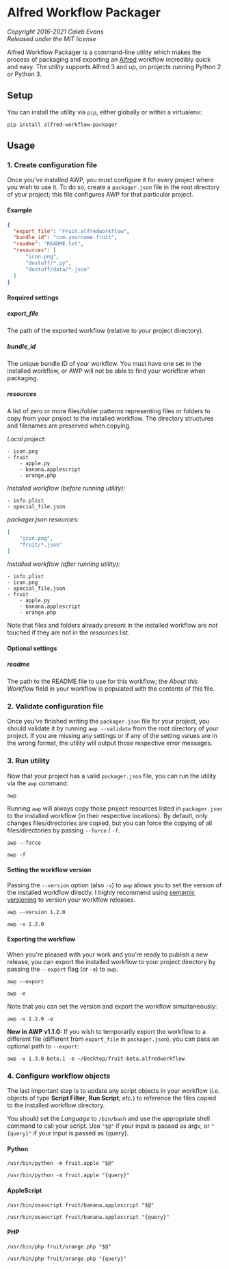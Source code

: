 # Alfred Workflow Packager

*Copyright 2016-2021 Caleb Evans*  
*Released under the MIT license*

Alfred Workflow Packager is a command-line utility which makes the process of
packaging and exporting an [Alfred](https://www.alfredapp.com/) workflow
incredibly quick and easy. The utility supports Alfred 3 and up, on projects running Python 2 *or* Python 3.

## Setup

You can install the utility via `pip`, either globally or within a virtualenv:

```
pip install alfred-workflow-packager
```

## Usage

### 1. Create configuration file

Once you've installed AWP, you must configure it for every project where you
wish to use it. To do so, create a `packager.json` file in the root directory of
your project; this file configures AWP for that particular project.

#### Example

```json
{
  "export_file": "Fruit.alfredworkflow",
  "bundle_id": "com.yourname.fruit",
  "readme": "README.txt",
  "resources": [
      "icon.png",
      "dostuff/*.py",
      "dostuff/data/*.json"
  ]
}
```

#### Required settings

##### export_file

The path of the exported workflow (relative to your project directory).

##### bundle_id

The unique bundle ID of your workflow. You must have one set in the installed
workflow, or AWP will not be able to find your workflow when packaging.

##### resources

A list of zero or more files/folder patterns representing files or folders to
copy from your project to the installed workflow. The directory structures and
filenames are preserved when copying.

*Local project:*

```
- icon.png
- fruit
    - apple.py
    - banana.applescript
    - orange.php
```

*Installed workflow (before running utility):*

```
- info.plist
- special_file.json
```

*packager.json resources:*

```json
[
    "icon.png",
    "fruit/*.json"
]
```

*Installed workflow (after running utility):*

```
- info.plist
- icon.png
- special_file.json
- fruit
    - apple.py
    - banana.applescript
    - orange.php
```

Note that files and folders already present in the installed workflow are *not*
touched if they are not in the *resources* list.

#### Optional settings

##### readme

The path to the README file to use for this workflow; the *About this Workflow*
field in your workflow is populated with the contents of this file.

### 2. Validate configuration file

Once you've finished writing the `packager.json` file for your project, you
should validate it by running `awp --validate` from the root directory of your
project. If you are missing any settings or if any of the setting values are in
the wrong format, the utility will output those respective error messages.

### 3. Run utility

Now that your project has a valid `packager.json` file, you can run the utility
via the `awp` command:

```
awp
```

Running `awp` will always copy those project resources listed in
`packager.json` to the installed workflow (in their respective locations). By
default, only changes files/directories are copied, but you can force the
copying of all files/directories by passing `--force` / `-f`.

```
awp --force
```

```
awp -f
```

#### Setting the workflow version

Passing the `--version` option (also `-v`) to `awp` allows you to set the
version of the installed workflow directly. I highly recommend using [semantic
versioning](http://semver.org/) to version your workflow releases.

```
awp --version 1.2.0
```

```
awp -v 1.2.0
```

#### Exporting the workflow

When you're pleased with your work and you're ready to publish a new release,
you can export the installed workflow to your project directory by passing the
`--export` flag (or `-e`) to `awp`.

```
awp --export
```

```
awp -e
```

Note that you can set the version and export the workflow simultaneously:

```
awp -v 1.2.0 -e
```

**New in AWP v1.1.0:** If you wish to temporarily export the workflow to a
different file (different from `export_file` in `packager.json`), you can
pass an optional path to `--export`:

```
awp -v 1.3.0-beta.1 -e ~/Desktop/fruit-beta.alfredworkflow
```

### 4. Configure workflow objects

The last important step is to update any script objects in your workflow (*i.e.*
objects of type **Script Filter**, **Run Script**, *etc.*) to reference the
files copied to the installed workflow directory.

You should set the *Language* to `/bin/bash` and use the appropriate shell
command to call your script. Use `"$@"` if your input is passed as argv, or
`"{query}"` if your input is passed as {query}.

#### Python

```
/usr/bin/python -m fruit.apple "$@"
```

```
/usr/bin/python -m fruit.apple "{query}"
```

#### AppleScript

```
/usr/bin/osascript fruit/banana.applescript "$@"
```

```
/usr/bin/osascript fruit/banana.applescript "{query}"
```

#### PHP

```
/usr/bin/php fruit/orange.php "$@"
```

```
/usr/bin/php fruit/orange.php "{query}"
```
